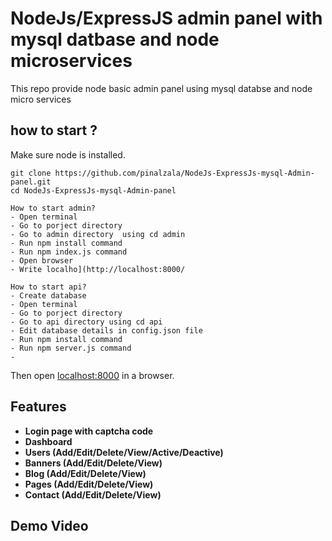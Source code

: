 # NodeJs/ExpressJS admin panel with mysql datbase and node microservices
This repo provide node basic admin panel using mysql databse and node micro services

## how to start ?

Make sure node is installed.

```
git clone https://github.com/pinalzala/NodeJs-ExpressJs-mysql-Admin-panel.git
cd NodeJs-ExpressJs-mysql-Admin-panel

How to start admin?
- Open terminal
- Go to porject directory
- Go to admin directory  using cd admin
- Run npm install command
- Run npm index.js command
- Open browser 
- Write localho](http://localhost:8000/

How to start api?
- Create database
- Open terminal
- Go to porject directory
- Go to api directory using cd api
- Edit database details in config.json file
- Run npm install command
- Run npm server.js command
- 

```
Then open [localhost:8000](http://localhost:8000/) in a browser.

## Features

 - **Login page with captcha code**
 - **Dashboard**
 - **Users (Add/Edit/Delete/View/Active/Deactive)**
 - **Banners (Add/Edit/Delete/View)**
 - **Blog (Add/Edit/Delete/View)**
 - **Pages (Add/Edit/Delete/View)**
 - **Contact (Add/Edit/Delete/View)**

## Demo Video

